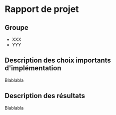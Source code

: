 # Rapport de projet

## Groupe
* XXX
* YYY

## Description des choix importants d'implémentation

Blablabla

## Description des résultats

Blablabla
